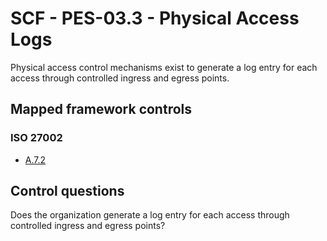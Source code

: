 # SCF - PES-03.3 - Physical Access Logs
Physical access control mechanisms exist to generate a log entry for each access through controlled ingress and egress points.
## Mapped framework controls
### ISO 27002
- [A.7.2](../iso27002/a-7.md#a72)
  
## Control questions
Does the organization generate a log entry for each access through controlled ingress and egress points?
  